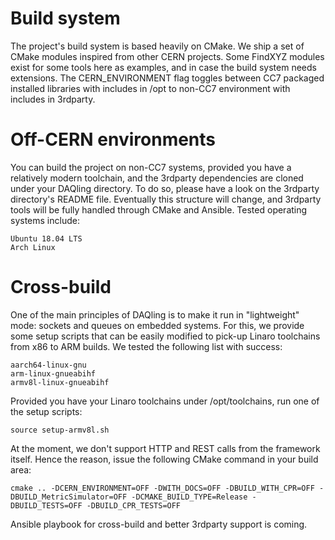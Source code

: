# Build system
The project's build system is based heavily on CMake. We ship a set of CMake modules inspired from other CERN projects. Some FindXYZ modules exist for some tools here as examples, and in case the build system needs extensions.
The CERN_ENVIRONMENT flag toggles between CC7 packaged installed libraries with includes in /opt to non-CC7 environment with includes in 3rdparty.

# Off-CERN environments
You can build the project on non-CC7 systems, provided you have a relatively modern toolchain, and the 3rdparty dependencies are cloned under your DAQling directory. To do so, please have a look on the 3rdparty directory's README file. Eventually this structure will change, and 3rdparty tools will be fully handled through CMake and Ansible. 
Tested operating systems include:

    Ubuntu 18.04 LTS
    Arch Linux

# Cross-build
One of the main principles of DAQling is to make it run in "lightweight" mode: sockets and queues on embedded systems. For this, we provide some setup scripts that can be easily modified to pick-up Linaro toolchains from x86 to ARM builds. We tested the following list with success:

    aarch64-linux-gnu
    arm-linux-gnueabihf
    armv8l-linux-gnueabihf

Provided you have your Linaro toolchains under /opt/toolchains, run one of the setup scripts:

    source setup-armv8l.sh

At the moment, we don't support HTTP and REST calls from the framework itself. Hence the reason, issue the following CMake command in your build area:

    cmake .. -DCERN_ENVIRONMENT=OFF -DWITH_DOCS=OFF -DBUILD_WITH_CPR=OFF -DBUILD_MetricSimulator=OFF -DCMAKE_BUILD_TYPE=Release -DBUILD_TESTS=OFF -DBUILD_CPR_TESTS=OFF

Ansible playbook for cross-build and better 3rdparty support is coming.

